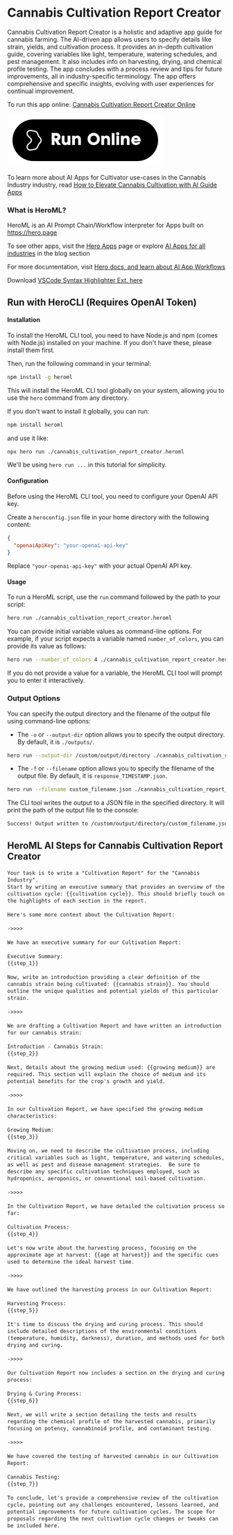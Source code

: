 # Cannabis Cultivation Report Creator

Cannabis Cultivation Report Creator is a holistic and adaptive app guide for cannabis farming. The AI-driven app allows users to specify details like strain, yields, and cultivation process. It provides an in-depth cultivation guide, covering variables like light, temperature, watering schedules, and pest management. It also includes info on harvesting, drying, and chemical profile testing. The app concludes with a process review and tips for future improvements, all in industry-specific terminology. The app offers comprehensive and specific insights, evolving with user experiences for continual improvement.

To run this app online: [Cannabis Cultivation Report Creator Online](https://hero.page/app/cannabis-cultivation-report-creator-holistic-adaptive-cannabis-farming-guide/KxM47CNKVMt3sAF0aOSt)

[![Run Cannabis Cultivation Report Creator Online](/assets/run.svg)](https://hero.page/app/cannabis-cultivation-report-creator-holistic-adaptive-cannabis-farming-guide/KxM47CNKVMt3sAF0aOSt)

To learn more about AI Apps for Cultivator use-cases in the Cannabis Industry industry, read [How to Elevate Cannabis Cultivation with AI Guide Apps](https://hero.page/blog/ai/cannabis-industry/how-to-elevate-cannabis-cultivation-with-ai-guide-apps/170769)

### What is HeroML?
HeroML is an AI Prompt Chain/Workflow interpreter for Apps built on https://hero.page 

To see other apps, visit the [Hero Apps](https://hero.page/apps) page or explore [AI Apps for all industries](https://hero.page/blog) in the blog section

For more documentation, visit [Hero docs, and learn about AI App Workflows](https://hero.page/tutorials/introduction-to-heroml)

Download [VSCode Syntax Highlighter Ext. here](https://marketplace.visualstudio.com/items?itemName=hero-page.heroml)

## Run with HeroCLI (Requires OpenAI Token)

#### Installation

To install the HeroML CLI tool, you need to have Node.js and npm (comes with Node.js) installed on your machine. If you don't have these, please install them first. 

Then, run the following command in your terminal:

```bash
npm install -g heroml
```

This will install the HeroML CLI tool globally on your system, allowing you to use the `hero` command from any directory.

If you don't want to install it globally, you can run:

```bash
npm install heroml
```

and use it like:

```bash
npx hero run ./cannabis_cultivation_report_creator.heroml
```

We'll be using `hero run ...` in this tutorial for simplicity.

#### Configuration

Before using the HeroML CLI tool, you need to configure your OpenAI API key. 

Create a `heroconfig.json` file in your home directory with the following content:

```json
{
  "openaiApiKey": "your-openai-api-key"
}
```

Replace `"your-openai-api-key"` with your actual OpenAI API key.

#### Usage

To run a HeroML script, use the `run` command followed by the path to your script:

```bash
hero run ./cannabis_cultivation_report_creator.heroml
```

You can provide initial variable values as command-line options. For example, if your script expects a variable named `number_of_colors`, you can provide its value as follows:

```bash
hero run --number_of_colors 4 ./cannabis_cultivation_report_creator.heroml
```

If you do not provide a value for a variable, the HeroML CLI tool will prompt you to enter it interactively.

### Output Options

You can specify the output directory and the filename of the output file using command-line options:

- The `-o` or `--output-dir` option allows you to specify the output directory. By default, it is `./outputs/`.

```bash
hero run --output-dir /custom/output/directory ./cannabis_cultivation_report_creator.heroml
```

- The `-f` or `--filename` option allows you to specify the filename of the output file. By default, it is `response_TIMESTAMP.json`.

```bash
hero run --filename custom_filename.json ./cannabis_cultivation_report_creator.heroml
```

The CLI tool writes the output to a JSON file in the specified directory. It will print the path of the output file to the console:

```bash
Success! Output written to /custom/output/directory/custom_filename.json
```


## HeroML AI Steps for Cannabis Cultivation Report Creator
```
Your task is to write a "Cultivation Report" for the "Cannabis Industry". 
Start by writing an executive summary that provides an overview of the cultivation cycle: {{cultivation cycle}}. This should briefly touch on the highlights of each section in the report.

Here's some more context about the Cultivation Report:

->>>>

We have an executive summary for our Cultivation Report:

Executive Summary:
{{step_1}}

Now, write an introduction providing a clear definition of the cannabis strain being cultivated: {{cannabis strain}}. You should outline the unique qualities and potential yields of this particular strain.

->>>>

We are drafting a Cultivation Report and have written an introduction for our cannabis strain:

Introduction - Cannabis Strain:
{{step_2}}

Next, details about the growing medium used: {{growing medium}} are required. This section will explain the choice of medium and its potential benefits for the crop's growth and yield.

->>>>

In our Cultivation Report, we have specified the growing medium characteristics:

Growing Medium:
{{step_3}}

Moving on, we need to describe the cultivation process, including critical variables such as light, temperature, and watering schedules, as well as pest and disease management strategies.  Be sure to describe any specific cultivation techniques employed, such as hydroponics, aeroponics, or conventional soil-based cultivation.

->>>>

In the Cultivation Report, we have detailed the cultivation process so far:

Cultivation Process:
{{step_4}}

Let's now write about the harvesting process, focusing on the approximate age at harvest: {{age at harvest}} and the specific cues used to determine the ideal harvest time.

->>>>

We have outlined the harvesting process in our Cultivation Report:

Harvesting Process:
{{step_5}}

It's time to discuss the drying and curing process. This should include detailed descriptions of the environmental conditions (temperature, humidity, darkness), duration, and methods used for both drying and curing.

->>>>

Our Cultivation Report now includes a section on the drying and curing process:

Drying & Curing Process:
{{step_6}}

Next, we will write a section detailing the tests and results regarding the chemical profile of the harvested cannabis, primarily focusing on potency, cannabinoid profile, and contaminant testing.

->>>>

We have covered the testing of harvested cannabis in our Cultivation Report:

Cannabis Testing:
{{step_7}}

To conclude, let's provide a comprehensive review of the cultivation cycle, pointing out any challenges encountered, lessons learned, and potential improvements for future cultivation cycles. The scope for proposals regarding the next cultivation cycle changes or tweaks can be included here.


```

